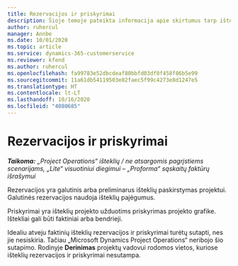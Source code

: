 ```yaml
---
title: Rezervacijos ir priskyrimai
description: Šioje temoje pateikta informacija apie skirtumus tarp išteklių rezervavimų ir išteklių priskyrimų.
author: ruhercul
manager: Annbe
ms.date: 10/01/2020
ms.topic: article
ms.service: dynamics-365-customerservice
ms.reviewer: kfend
ms.author: ruhercul
ms.openlocfilehash: fa99783e52dbcdeaf80bbfd03df0f458f86b5e99
ms.sourcegitcommit: 11a61db54119503e82faec5f99c4273e8d1247e5
ms.translationtype: HT
ms.contentlocale: lt-LT
ms.lasthandoff: 10/16/2020
ms.locfileid: "4080685"
---
```

# <a name="bookings-vs-assignments"></a>Rezervacijos ir priskyrimai

_**Taikoma:** „Project Operations“ išteklių / ne atsargomis pagrįstiems scenarijams, „Lite“ visuotiniui diegimui – „Proforma“ sąskaitų faktūrų išrašymui_

Rezervacijos yra galutinis arba preliminarus išteklių paskirstymas projektui. Galutinės rezervacijos naudoja išteklių pajėgumus. 

Priskyrimai yra išteklių projekto užduotims priskyrimas projekto grafike. Ištekliai gali būti faktiniai arba bendrieji. 

Idealiu atveju faktinių išteklių rezervacijos ir priskyrimai turėtų sutapti, nes jie nesiskiria. Tačiau „Microsoft Dynamics Project Operations“ neribojo šio sutapimo. Rodinyje **Derinimas** projektų vadovui rodomos vietos, kuriose išteklių rezervacijos ir priskyrimai nesutampa.

